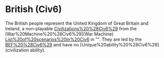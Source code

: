 # British (Civ6)

The British people represent the United Kingdom of Great Britain and Ireland, a non-playable [Civilizations%20%28Civ6%29](civilization) from the [War%20Machine%20%28Civ6%29](War Machine) [List%20of%20scenarios%20in%20Civ6](scenario) in "". They are led by the [BEF%20%28Civ6%29](BEF) and have no [Unique%20ability%20%28Civ6%29](civilization ability).